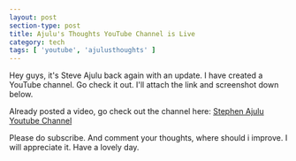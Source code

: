```yaml
---
layout: post
section-type: post
title: Ajulu's Thoughts YouTube Channel is Live
category: tech
tags: [ 'youtube', 'ajulusthoughts' ]
---
```

<!-- wp:paragraph -->
<p>Hey guys, it's Steve Ajulu back again with an update. I have created a YouTube channel. Go check it out. I'll attach the link and screenshot down below.</p>
<!-- /wp:paragraph -->

<!-- wp:paragraph -->
<p>Already posted a video, go check out the channel here: <a href="https://www.youtube.com/channel/UC043ZXL-t3yqtgcIxJmkHuA?">Stephen Ajulu Youtube Channel</a></p>
<!-- /wp:paragraph -->

<!-- wp:paragraph -->
<p>Please do subscribe. And comment your thoughts, where should i improve. I will appreciate it. Have a lovely day.</p>
<!-- /wp:paragraph -->

<!-- wp:image {"id":1656,"linkDestination":"custom"} -->
<figure class="wp-block-image"><a href="https://www.youtube.com/channel/UC043ZXL-t3yqtgcIxJmkHuA?" target="_blank" rel="noreferrer noopener"><img src="https://ajulusthoughts.files.wordpress.com/2019/05/annotation-2019-05-28-190614.png" alt="" class="wp-image-1656" /></a></figure>
<!-- /wp:image -->

